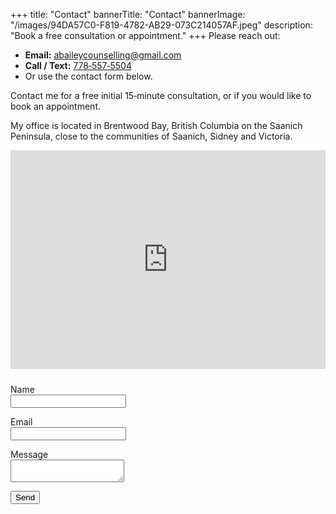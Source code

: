 
+++
title: "Contact"
bannerTitle: "Contact"
bannerImage: "/images/94DA57C0-F819-4782-AB29-073C214057AF.jpeg"
description: "Book a free consultation or appointment."
+++
Please reach out:

- **Email:** [abaileycounselling@gmail.com](mailto:abaileycounselling@gmail.com)  
- **Call / Text:** [778‑557‑5504](tel:+17785575504)  
- Or use the contact form below.

Contact me for a free initial 15‑minute consultation, or if you would like to book an appointment.

My office is located in Brentwood Bay, British Columbia on the Saanich Peninsula, close to the communities of Saanich, Sidney and Victoria.
<div class="map-wrap" style="margin-bottom:1.5rem">
  <iframe
    src="https://www.google.com/maps?q=Brentwood%20Bay%2C%20BC&output=embed"
    width="100%" height="350" style="border:0" loading="lazy" referrerpolicy="no-referrer-when-downgrade"
    aria-label="Map of Brentwood Bay, BC"></iframe>
</div>


<form name="contact" method="POST" data-netlify="true" netlify-honeypot="bot-field">
  <input type="hidden" name="form-name" value="contact">
  <p hidden><label>Don’t fill this out: <input name="bot-field"></label></p>
  <p><label>Name<br><input name="name" required></label></p>
  <p><label>Email<br><input name="email" type="email" required></label></p>
  <p><label>Message<br><textarea name="message" required></textarea></label></p>
  <button type="submit">Send</button>
</form>

